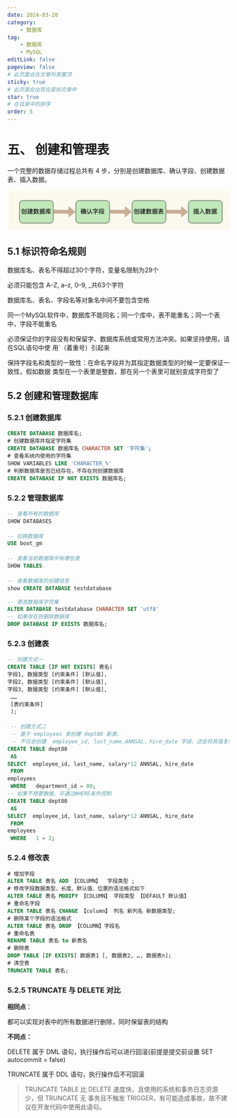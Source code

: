 ```yaml
---
date: 2024-03-28
category:
    - 数据库
tag:
    - 数据库
    - MySQL
editLink: false
pageview: false
# 此页面会在文章列表置顶
sticky: true
# 此页面会出现在星标文章中
star: true
# 在目录中的排序
order: 5
---
```

# 五、 创建和管理表

一个完整的数据存储过程总共有 4 步，分别是创建数据库、确认字段、创建数据表、插入数据。

![image-20240225160621281](../.vuepress/public/assets/MySQL/image-20240225160621281.png)



## 5.1 标识符命名规则

数据库名、表名不得超过30个字符，变量名限制为29个

必须只能包含 A–Z, a–z, 0–9, _共63个字符

数据库名、表名、字段名等对象名中间不要包含空格

同一个MySQL软件中，数据库不能同名；同一个库中，表不能重名；同一个表中，字段不能重名

必须保证你的字段没有和保留字、数据库系统或常用方法冲突。如果坚持使用，请在SQL语句中使 用`（着重号）引起来

保持字段名和类型的一致性：在命名字段并为其指定数据类型的时候一定要保证一致性，假如数据 类型在一个表里是整数，那在另一个表里可就别变成字符型了



## 5.2 创建和管理数据库

### 5.2.1 创建数据库

```sql
CREATE DATABASE 数据库名; 
# 创建数据库并指定字符集
CREATE DATABASE 数据库名 CHARACTER SET '字符集';
# 查看系统内使用的字符集
SHOW VARIABLES LIKE 'CHARACTER_%' 
# 判断数据库是否已经存在，不存在则创建数据库
CREATE DATABASE IF NOT EXISTS 数据库名; 
```



### 5.2.2 管理数据库

```sql
-- 查看所有的数据库
SHOW DATABASES

-- 切换数据库
USE boot_gm

-- 查看当前数据库中有哪些表
SHOW TABLES

-- 查看数据库的创建信息
show CREATE DATABASE testdatabase
```



```sql
-- 更改数据库字符集
ALTER DATABASE testdatabase CHARACTER SET 'utf8'
-- 如果存在则删除数据库
DROP DATABASE IF EXISTS 数据库名;
```



### 5.2.3 创建表

```sql
-- 创建方式一
CREATE TABLE [IF NOT EXISTS] 表名(
字段1, 数据类型 [约束条件] [默认值],
字段2, 数据类型 [约束条件] [默认值],
字段3, 数据类型 [约束条件] [默认值],
 ……
 [表约束条件]
 );
 
 -- 创建方式二
 -- 基于 employees 表创建 dept80 新表。
 -- 不仅会创建  employee_id, last_name,ANNSAL，hire_date 字段，还会将其值复制过去
CREATE TABLE dept80
 AS 
SELECT  employee_id, last_name, salary*12 ANNSAL, hire_date
 FROM    
employees
 WHERE   department_id = 80;
-- 如果不想要数据，可通过WHERE条件控制
CREATE TABLE dept80
 AS 
SELECT  employee_id, last_name, salary*12 ANNSAL, hire_date
 FROM    
employees
 WHERE   1 = 2;
```



### 5.2.4 修改表

```sql
# 增加字段
ALTER TABLE 表名 ADD 【COLUMN】  字段类型 ;
# 修改字段数据类型、长度、默认值、位置的语法格式如下
ALTER TABLE 表名 MODIFY 【COLUMN】 字段类型 【DEFAULT 默认值】
# 重命名字段
ALTER TABLE 表名 CHANGE 【column】 列名 新列名 新数据类型;
# 删除某个字段的语法格式
ALTER TABLE 表名 DROP 【COLUMN】字段名
# 重命名表
RENAME TABLE 表名 to 新表名
# 删除表
DROP TABLE [IF EXISTS] 数据表1 [, 数据表2, …, 数据表n];
# 清空表
TRUNCATE TABLE 表名;
```



### 5.2.5 TRUNCATE 与 DELETE 对比

**相同点**：

都可以实现对表中的所有数据进行删除，同时保留表的结构

**不同点：**

DELETE 属于 DML 语句，执行操作后可以进行回滚(前提是提交前设置 SET autocommit = false)

TRUNCATE 属于 DDL 语句，执行操作后不可回滚



> TRUNCATE TABLE 比 DELETE 速度快，且使用的系统和事务日志资源少，但 TRUNCATE 无 事务且不触发 TRIGGER，有可能造成事故，故不建议在开发代码中使用此语句。



